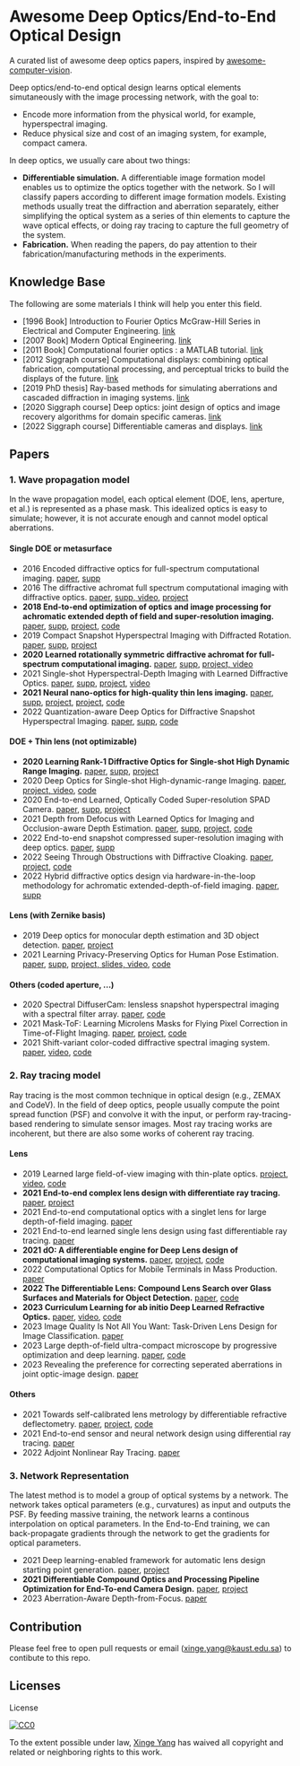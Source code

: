 # Awesome Deep Optics/End-to-End Optical Design

A curated list of awesome deep optics papers, inspired by [awesome-computer-vision](https://github.com/jbhuang0604/awesome-computer-vision).

Deep optics/end-to-end optical design learns optical elements simutaneously with the image processing network, with the goal to:

- Encode more information from the physical world, for example, hyperspectral imaging.
- Reduce physical size and cost of an imaging system, for example, compact camera.

In deep optics, we usually care about two things:

* **Differentiable simulation.** A differentiable image formation model enables us to optimize the optics together with the network. So I will classify papers according to different image formation models. Existing methods usually treat the diffraction and aberration separately, either simplifying the optical system as a series of thin elements to capture the wave optical effects, or doing ray tracing to capture the full geometry of the system.
* **Fabrication.** When reading the papers, do pay attention to their fabrication/manufacturing methods in the experiments.

## Knowledge Base

The following are some materials I think will help you enter this field.

- [1996 Book] Introduction to Fourier Optics McGraw-Hill Series in Electrical and Computer Engineering. [link](https://books.google.com.sa/books/about/Introduction_to_Fourier_Optics.html?id=jMcsmwEACAAJ&redir_esc=y)
- [2007 Book] Modern Optical Engineering. [link](https://www.amazon.com/Modern-Optical-Engineering-4th-Ed/dp/0071476873)
- [2011 Book] Computational fourier optics : a MATLAB tutorial. [link](https://www.amazon.com/Computational-Fourier-Optics-MATLAB-Tutorial/dp/0819482048)
- [2012 Siggraph course] Computational displays: combining optical fabrication, computational processing, and perceptual tricks to build the displays of the future. [link](https://dl.acm.org/doi/abs/10.1145/2343483.2343487)
- [2019 PhD thesis] Ray-based methods for simulating aberrations and cascaded diffraction in imaging systems. [link](https://repository.tudelft.nl/islandora/object/uuid:1cc83547-4292-4420-b23f-036306eded0d?collection=research)
- [2020 Siggraph course] Deep optics: joint design of optics and image recovery algorithms for domain specific cameras. [link](https://dl.acm.org/doi/abs/10.1145/3388769.3407486)
- [2022 Siggraph course] Differentiable cameras and displays. [link](https://sites.google.com/princeton.edu/neural-optics/)

## Papers

### 1. Wave propagation model

In the wave propagation model, each optical element (DOE, lens, aperture, et al.) is represented as a phase mask. This idealized optics is easy to simulate; however, it is not accurate enough and cannot model optical aberrations.

#### Single DOE or metasurface

- 2016 Encoded diffractive optics for full-spectrum computational imaging. [paper](https://www.nature.com/articles/srep33543.pdf), [supp](https://static-content.springer.com/esm/art%3A10.1038%2Fsrep33543/MediaObjects/41598_2016_BFsrep33543_MOESM1_ESM.pdf)
- 2016 The diffractive achromat full spectrum computational imaging with diffractive optics. [paper](https://dl.acm.org/doi/pdf/10.1145/2897824.2925941), [supp, video](https://dl.acm.org/doi/10.1145/2897824.2925941), [project](http://www.cs.ubc.ca/labs/imager/tr/2016/DiffractiveAchromatImaging/)
- **2018 End-to-end optimization of optics and image processing for achromatic extended depth of field and super-resolution imaging.** [paper](https://dl.acm.org/doi/pdf/10.1145/3197517.3201333), [supp](https://dl.acm.org/doi/10.1145/3197517.3201333), [project](https://www.computationalimaging.org/publications/end-to-end-optimization-of-optics-and-image-processing-for-achromatic-extended-depth-of-field-and-super-resolution-imaging/), [code](https://github.com/vsitzmann/deepoptics)
- 2019 Compact Snapshot Hyperspectral Imaging with Diffracted Rotation. [paper](https://vccimaging.org/Publications/Jeon2019Hyperspectral/Jeon2019Hyperspectral.pdf), [supp](https://vccimaging.org/Publications/Jeon2019Hyperspectral/Jeon2019Hyperspectral_supp.pdf), [project](https://vccimaging.org/Publications/Jeon2019Hyperspectral/)
- **2020 Learned rotationally symmetric diffractive achromat for full-spectrum computational imaging.** [paper](http://www.computationalimaging.org/wp-content/uploads/2020/07/learned_DA_optica_2020.pdf), [supp](https://opticapublishing.figshare.com/articles/journal_contribution/Supplementary_document_for_Learned_Rotationally_Symmetric_Diffractive_Achromat_for_Full-Spectrum_Computational_Imaging_-_4680630_pdf/12588728), [project, video](https://www.computationalimaging.org/publications/learned-rotationally-symmetric-diffractive-achromat/)
- 2021 Single-shot Hyperspectral-Depth Imaging with Learned Diffractive Optics. [paper](https://openaccess.thecvf.com/content/ICCV2021/papers/Baek_Single-Shot_Hyperspectral-Depth_Imaging_With_Learned_Diffractive_Optics_ICCV_2021_paper.pdf), [supp](http://vclab.kaist.ac.kr/iccv2021/e2eHD_supple.pdf), [project](http://vclab.kaist.ac.kr/iccv2021/dataset.html), [video](https://www.youtube.com/watch?v=Q-9PnlkxnMs)
- **2021 Neural nano-optics for high-quality thin lens imaging.** [paper](https://light.cs.princeton.edu/wp-content/uploads/2021/11/NeuralNanoOptics.pdf), [supp](https://light.cs.princeton.edu/wp-content/uploads/2021/11/NeuralNanoOptics_Supp.pdf), [project](https://light.princeton.edu/publication/neural-nano-optics/), [project](https://light.princeton.edu/publication/neural-nano-optics/), [code](https://github.com/Ethan-Tseng/Neural_Nano-Optics)
- 2022 Quantization-aware Deep Optics for Diffractive Snapshot Hyperspectral Imaging. [paper](https://openaccess.thecvf.com/content/CVPR2022/papers/Li_Quantization-Aware_Deep_Optics_for_Diffractive_Snapshot_Hyperspectral_Imaging_CVPR_2022_paper.pdf), [supp](https://openaccess.thecvf.com/content/CVPR2022/supplemental/Li_Quantization-Aware_Deep_Optics_CVPR_2022_supplemental.pdf), [code](https://github.com/lg-li/QuantizationAwareDeepOptics)

#### DOE + Thin lens (not optimizable)

- **2020 Learning Rank-1 Diffractive Optics for Single-shot High Dynamic Range Imaging.** [paper](https://vccimaging.org/Publications/Sun2020LearningRank1HDR/Sun2020LearningRank1HDR.pdf), [supp](https://vccimaging.org/Publications/Sun2020LearningRank1HDR/Sun2020LearningRank1HDR_supp.pdf), [project](https://vccimaging.org/Publications/Sun2020LearningRank1HDR/)
- 2020 Deep Optics for Single-shot High-dynamic-range Imaging. [paper](https://openaccess.thecvf.com/content_CVPR_2020/papers/Metzler_Deep_Optics_for_Single-Shot_High-Dynamic-Range_Imaging_CVPR_2020_paper.pdf), [project, video](https://www.computationalimaging.org/publications/deep-optics-hdr/), [code](https://github.com/computational-imaging/DeepOpticsHDR)
- 2020 End-to-end Learned, Optically Coded Super-resolution SPAD Camera. [paper](https://vccimaging.org/Publications/Sun2019SingleShotSPAD/Sun2019SingleShotSPAD.pdf), [supp](https://vccimaging.org/Publications/Sun2019SingleShotSPAD/Sun2019SingleShotSPAD-supp.pdf), [project](https://vccimaging.org/Publications/Sun2019SingleShotSPAD/)
- 2021 Depth from Defocus with Learned Optics for Imaging and Occlusion-aware Depth Estimation. [paper](http://www.computationalimaging.org/wp-content/uploads/2021/04/DeepDfD_ICCP2021.pdf), [supp](http://www.computationalimaging.org/wp-content/uploads/2021/04/DeepDfD_supp_ICCP2021.pdf), [project](https://www.computationalimaging.org/publications/deepopticsdfd/), [code](https://github.com/computational-imaging/DepthFromDefocusWithLearnedOptics)
- 2022 End-to-end snapshot compressed super-resolution imaging with deep optics. [paper](https://opg.optica.org/optica/fulltext.cfm?uri=optica-9-4-451&id=471410), [supp](https://opticapublishing.figshare.com/articles/journal_contribution/Supplementary_document_for_End-to-end_snapshot_compressed_super-resolution_imaging_with_deep_optics_-_5748413_pdf/19361507)
- 2022 Seeing Through Obstructions with Diffractive Cloaking. [paper](https://light.princeton.edu/wp-content/uploads/2022/07/seeing_through_obstructions_main.pdf), [project](https://light.princeton.edu/publication/seeing-through-obstructions/), [code](https://github.com/princeton-computational-imaging/SeeThroughObstructions)
- 2022 Hybrid diffractive optics design via hardware-in-the-loop methodology for achromatic extended-depth-of-field imaging. [paper](https://opg.optica.org/oe/fulltext.cfm?uri=oe-30-18-32633&id=494463), [supp](https://opticapublishing.figshare.com/articles/journal_contribution/Supplementary_document_for_Hybrid_Diffractive_Optics_Design_via_Hardware-in-the-Loop_methodology_for_Achromatic_Extended-Depth-of-Field_Imaging_-_5996056_pdf/20465721)

#### Lens (with Zernike basis)

- 2019 Deep optics for monocular depth estimation and 3D object detection. [paper](https://openaccess.thecvf.com/content_ICCV_2019/papers/Chang_Deep_Optics_for_Monocular_Depth_Estimation_and_3D_Object_Detection_ICCV_2019_paper.pdf), [project](http://www.computationalimaging.org/publications/deep-optics-depth/)
- 2021 Learning Privacy-Preserving Optics for Human Pose Estimation. [paper](https://carloshinojosa.me/files/ICCV2021/05401.pdf), [supp](https://carloshinojosa.me/files/ICCV2021/05401-supp.pdf), [project, slides, video](https://carloshinojosa.me/project/privacy-hpe/), [code](https://github.com/carlosh93/privacy-optics-hpe)

#### Others (coded aperture, ...)

- 2020 Spectral DiffuserCam: lensless snapshot hyperspectral imaging with a spectral filter array. [paper](https://opg.optica.org/optica/fulltext.cfm?uri=optica-7-10-1298&id=440114), [code](https://github.com/Waller-Lab/SpectralDiffuserCam)
- 2021 Mask-ToF: Learning Microlens Masks for Flying Pixel Correction in Time-of-Flight Imaging. [paper](https://openaccess.thecvf.com/content/CVPR2021/papers/Chugunov_Mask-ToF_Learning_Microlens_Masks_for_Flying_Pixel_Correction_in_Time-of-Flight_CVPR_2021_paper.pdf), [project](https://light.princeton.edu/publication/mask-tof/), [code](https://github.com/princeton-computational-imaging/MaskToF)
- 2021 Shift-variant color-coded diffractive spectral imaging system. [paper](https://opg.optica.org/optica/fulltext.cfm?uri=optica-8-11-1424&id=464500), [video](https://www.youtube.com/watch?v=KNu2ZPLnR50), [code](https://github.com/jorgebaccauis/Shift-Variant-System)

### 2. Ray tracing model

Ray tracing is the most common technique in optical design (e.g., ZEMAX and CodeV). In the field of deep optics, people usually compute the point spread function (PSF) and convolve it with the input, or perform ray-tracing-based rendering to simulate sensor images. Most ray tracing works are incoherent, but there are also some works of coherent ray tracing.

#### Lens

- 2019 Learned large field-of-view imaging with thin-plate optics. [project](https://vccimaging.org/Publications/Peng&Sun2019LearnLargeFOV/), [video](https://dl.acm.org/doi/10.1145/3355089.3356526), [code](https://github.com/qilinsun/LearnedLargeFOV)
- **2021 End-to-end complex lens design with differentiate ray tracing.** [paper](https://vccimaging.org/Publications/Sun2021DiffLens/Sun2021DiffLens.pdf), [project](https://vccimaging.org/Publications/Sun2021DiffLens/)
- 2021 End-to-end computational optics with a singlet lens for large depth-of-field imaging. [paper](https://opg.optica.org/DirectPDFAccess/D3ED35BC-DC94-4D40-B027C5426D406F5C_458026/oe-29-18-28530.pdf?da=1&id=458026&seq=0&mobile=no)
- 2021 End-to-end learned single lens design using fast differentiable ray tracing. [paper](https://opg.optica.org/view_article.cfm?gotourl=%2FDirectPDFAccess%2F8497A765%2DB6C0%2D466D%2DA8216C0290B780F2%5F462662%2Fol%2D46%2D21%2D5453%2Epdf%3Fda%3D1%26id%3D462662%26seq%3D0%26mobile%3Dno&org=King%20Abdullah%20University%20of%20Science%20and%20Technology%20)
- **2021 dO: A differentiable engine for Deep Lens design of computational imaging systems.** [paper](https://ieeexplore.ieee.org/stamp/stamp.jsp?arnumber=9919421), [project](https://vccimaging.org/Publications/Wang2022DiffOptics/), [code](https://github.com/vccimaging/DiffOptics)
- 2022 Computational Optics for Mobile Terminals in Mass Production. [paper](https://ieeexplore.ieee.org/stamp/stamp.jsp?tp=&arnumber=9864277)
- **2022 The Differentiable Lens: Compound Lens Search over Glass Surfaces and Materials for Object Detection.** [paper](https://arxiv.org/abs/2212.04441), [code](https://github.com/princeton-computational-imaging/joint-lens-design)
- **2023 Curriculum Learning for ab initio Deep Learned Refractive Optics.** [paper](https://arxiv.org/abs/2302.01089), [video](https://youtu.be/32XuSyM-J-8), [code](https://github.com/singer-yang/DeepLens)
- 2023 Image Quality Is Not All You Want: Task-Driven Lens Design for Image Classification. [paper](https://arxiv.org/abs/2305.17185)
- 2023 Large depth-of-field ultra-compact microscope by progressive optimization and deep learning. [paper](https://www.nature.com/articles/s41467-023-39860-0), [code](https://github.com/yuanlong-o/mobilephone_EDOF)
- 2023 Revealing the preference for correcting seperated aberrations in joint optic-image design. [paper](https://arxiv.org/pdf/2309.04342)

#### Others

- 2021 Towards self-calibrated lens metrology by differentiable refractive deflectometry. [paper](https://opg.optica.org/DirectPDFAccess/ABF929F2-AD54-4952-8C5AC5BCD94B086C_458455/oe-29-19-30284.pdf?da=1&id=458455&seq=0&mobile=no), [project](https://vccimaging.org/Publications/Wang2021DiffDeflectometry/), [code](https://github.com/vccimaging/DiffDeflectometry)
- 2021 End-to-end sensor and neural network design using differential ray tracing. [paper](https://opg.optica.org/oe/fulltext.cfm?uri=oe-29-21-34748&id=460339)
- 2022 Adjoint Nonlinear Ray Tracing. [paper](https://dl.acm.org/doi/pdf/10.1145/3528223.3530077)

### 3. Network Representation

The latest method is to model a group of optical systems by a network. The network takes optical parameters (e.g., curvatures) as input and outputs the PSF. By feeding massive training, the network learns a continous interpolation on optical parameters. In the End-to-End training, we can back-propagate gradients through the network to get the gradients for optical parameters.

- 2021 Deep learning-enabled framework for automatic lens design starting point generation. [paper](https://opg.optica.org/DirectPDFAccess/3CCFC208-3A65-4ABB-8B196EC9543FBAD5_446872/oe-29-3-3841.pdf?da=1&id=446872&seq=0&mobile=no), [project](https://lensnet.herokuapp.com/)
- **2021 Differentiable Compound Optics and Processing Pipeline Optimization for End-To-end Camera Design.** [paper](https://light.cs.princeton.edu/wp-content/uploads/2021/02/DeepCompoundOptics.pdf), [project](https://light.princeton.edu/publication/deep_compound_optics/)
- 2023 Aberration-Aware Depth-from-Focus. [paper](https://arxiv.org/abs/2303.04654)

## Contribution

Please feel free to open pull requests or email (xinge.yang@kaust.edu.sa) to contibute to this repo.

## Licenses

License

[![CC0](http://i.creativecommons.org/p/zero/1.0/88x31.png)](http://creativecommons.org/publicdomain/zero/1.0/)

To the extent possible under law, [Xinge Yang](https://singer-yang.github.io/) has waived all copyright and related or neighboring rights to this work.
